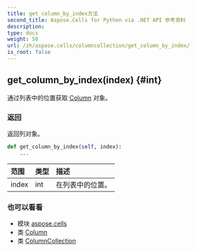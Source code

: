 ```yaml
---
title: get_column_by_index方法
second_title: Aspose.Cells for Python via .NET API 参考资料
description:
type: docs
weight: 50
url: /zh/aspose.cells/columncollection/get_column_by_index/
is_root: false
---
```

##  get_column_by_index(index) {#int}
通过列表中的位置获取 [Column](/cells/python-net/zh/aspose.cells/column) 对象。


### 返回

返回列对象。


```python
def get_column_by_index(self, index):
    ...
```


|范围|类型|描述|
| :- | :- | :- |
| index | int |在列表中的位置。|



### 也可以看看
* 模块 [aspose.cells](../../)
* 类 [Column](/cells/python-net/zh/aspose.cells/column)
* 类 [ColumnCollection](/cells/python-net/zh/aspose.cells/columncollection)
